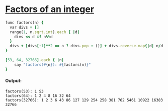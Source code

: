 [1]: http://rosettacode.org/wiki/Factors_of_an_integer

# [Factors of an integer][1]

```ruby
func factors(n) {
  var divs = []
  range(1, n.sqrt.int).each { |d|
    divs << d if n%%d
  }
  divs + [divs[-1]**2 == n ? divs.pop : ()] + divs.reverse.map{|d| n/d }
}
 
[53, 64, 32766].each { |n|
    say "factors(#{n}): #{factors(n)}"
}
```

#### Output:
```
factors(53): 1 53
factors(64): 1 2 4 8 16 32 64
factors(32766): 1 2 3 6 43 86 127 129 254 258 381 762 5461 10922 16383 32766
```